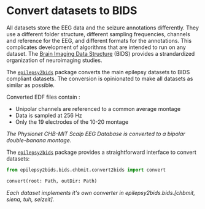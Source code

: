 # Convert datasets to BIDS

All datasets store the EEG data and the seizure annotations differently. They use a different folder structure, different sampling frequencies, channels and reference for the EEG, and different formats for the annotations. This complicates development of algorithms that are intended to run on any dataset. The [Brain Imaging Data Structure](https://bids.neuroimaging.io/) (BIDS) provides a strandardized organization of neuroimaging studies.

The [`epilepsy2bids`](https://github.com/esl-epfl/epilepsy2bids) package converts the main epilepsy datasets to BIDS compliant datasets. The conversion is opinionated to make all datasets as similar as possible.

Converted EDF files contain :

- Unipolar channels are referenced to a common average montage
- Data is sampled at 256 Hz
- Only the 19 electrodes of the 10-20 montage

*The Physionet CHB-MIT Scalp EEG Database is converted to a bipolar double-banana montage.*

The [`epilepsy2bids`](https://github.com/esl-epfl/epilepsy2bids) package provides a straightforward interface to convert datasets:

```python
from epilepsy2bids.bids.chbmit.convert2bids import convert

convert(root: Path, outDir: Path)
```

*Each dataset implements it's own converter in epilepsy2bids.bids.[chbmit, siena, tuh, seizeit].*
